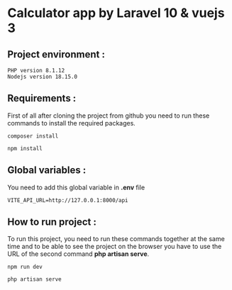 # Calculator app by Laravel 10 & vuejs 3

## Project environment :
    PHP version 8.1.12
    Nodejs version 18.15.0
    
## Requirements :
First of all after cloning the project from github you need to run these commands to install the required packages.

    composer install

    npm install
    
## Global variables :
You need to add this global variable in **.env** file 

    VITE_API_URL=http://127.0.0.1:8000/api
    
## How to run project :
To run this project, you need to run these commands together at the same time and to be able to see the project on the browser you have to use the URL of the second command **php artisan serve**.

    npm run dev

    php artisan serve

